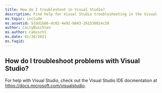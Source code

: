 ```yaml
---
title: How do I troubleshoot in Visual Studio?
description: Find help for Visual Studio troubleshooting in the Visual Studio documentation
ms.topic: include
ms.assetid: 51dd1bb6-dc02-4e92-b843-261530814c58
author: CaityBuschlen
ms.author: cabuschl
ms.date: 01/26/2021
ms.faqid: 
---
```


## How do I troubleshoot problems with Visual Studio? 

For help with Visual Studio, check out the Visual Studio IDE docmentation at <https://docs.microsoft.com/visualstudio>.

